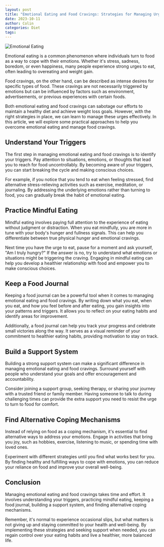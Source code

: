 ```yaml
---
layout: post
title: "Emotional Eating and Food Cravings: Strategies for Managing Urges"
date: 2023-10-11
author: Colin
categories: Diet
tags: 
---
```


![Emotional Eating](https://source.unsplash.com/1600x900/?emotional-eating)

Emotional eating is a common phenomenon where individuals turn to food as a way to cope with their emotions. Whether it's stress, sadness, boredom, or even happiness, many people experience strong urges to eat, often leading to overeating and weight gain.

Food cravings, on the other hand, can be described as intense desires for specific types of food. These cravings are not necessarily triggered by emotions but can be influenced by factors such as environment, advertisements, or previous experiences with certain foods.

Both emotional eating and food cravings can sabotage our efforts to maintain a healthy diet and achieve weight loss goals. However, with the right strategies in place, we can learn to manage these urges effectively. In this article, we will explore some practical approaches to help you overcome emotional eating and manage food cravings.

## Understand Your Triggers

The first step in managing emotional eating and food cravings is to identify your triggers. Pay attention to situations, emotions, or thoughts that lead you to reach for food uncontrollably. By becoming aware of your triggers, you can start breaking the cycle and making conscious choices.

For example, if you notice that you tend to eat when feeling stressed, find alternative stress-relieving activities such as exercise, meditation, or journaling. By addressing the underlying emotions rather than turning to food, you can gradually break the habit of emotional eating.

## Practice Mindful Eating

Mindful eating involves paying full attention to the experience of eating without judgment or distraction. When you eat mindfully, you are more in tune with your body's hunger and fullness signals. This can help you differentiate between true physical hunger and emotional cravings.

Next time you have the urge to eat, pause for a moment and ask yourself, "Am I truly hungry?" If the answer is no, try to understand what emotions or situations might be triggering the craving. Engaging in mindful eating can help you develop a healthier relationship with food and empower you to make conscious choices.

## Keep a Food Journal

Keeping a food journal can be a powerful tool when it comes to managing emotional eating and food cravings. By writing down what you eat, when you eat, and how you feel before and after eating, you gain insights into your patterns and triggers. It allows you to reflect on your eating habits and identify areas for improvement.

Additionally, a food journal can help you track your progress and celebrate small victories along the way. It serves as a visual reminder of your commitment to healthier eating habits, providing motivation to stay on track.

## Build a Support System

Building a strong support system can make a significant difference in managing emotional eating and food cravings. Surround yourself with people who understand your goals and offer encouragement and accountability.

Consider joining a support group, seeking therapy, or sharing your journey with a trusted friend or family member. Having someone to talk to during challenging times can provide the extra support you need to resist the urge to turn to food for comfort.

## Find Alternative Coping Mechanisms

Instead of relying on food as a coping mechanism, it's essential to find alternative ways to address your emotions. Engage in activities that bring you joy, such as hobbies, exercise, listening to music, or spending time with loved ones.

Experiment with different strategies until you find what works best for you. By finding healthy and fulfilling ways to cope with emotions, you can reduce your reliance on food and improve your overall well-being.

## Conclusion

Managing emotional eating and food cravings takes time and effort. It involves understanding your triggers, practicing mindful eating, keeping a food journal, building a support system, and finding alternative coping mechanisms.

Remember, it's normal to experience occasional slips, but what matters is not giving up and staying committed to your health and well-being. By implementing these strategies and seeking support when needed, you can regain control over your eating habits and live a healthier, more balanced life.